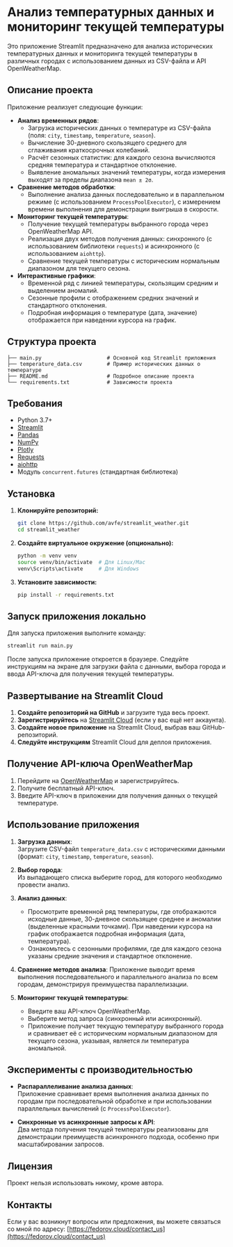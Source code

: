 # Анализ температурных данных и мониторинг текущей температуры

Это приложение Streamlit предназначено для анализа исторических температурных данных и мониторинга текущей температуры в различных городах с использованием данных из CSV-файла и API OpenWeatherMap.

## Описание проекта

Приложение реализует следующие функции:
- **Анализ временных рядов**:
  - Загрузка исторических данных о температуре из CSV-файла (поля: `city`, `timestamp`, `temperature`, `season`).
  - Вычисление 30-дневного скользящего среднего для сглаживания краткосрочных колебаний.
  - Расчёт сезонных статистик: для каждого сезона вычисляются средняя температура и стандартное отклонение.
  - Выявление аномальных значений температуры, когда измерения выходят за пределы диапазона `mean ± 2σ`.
- **Сравнение методов обработки**:
  - Выполнение анализа данных последовательно и в параллельном режиме (с использованием `ProcessPoolExecutor`), с измерением времени выполнения для демонстрации выигрыша в скорости.
- **Мониторинг текущей температуры**:
  - Получение текущей температуры выбранного города через OpenWeatherMap API.
  - Реализация двух методов получения данных: синхронного (с использованием библиотеки `requests`) и асинхронного (с использованием `aiohttp`).
  - Сравнение текущей температуры с историческим нормальным диапазоном для текущего сезона.
- **Интерактивные графики**:
  - Временной ряд с линией температуры, скользящим средним и выделением аномалий.
  - Сезонные профили с отображением средних значений и стандартного отклонения.
  - Подробная информация о температуре (дата, значение) отображается при наведении курсора на график.

## Структура проекта

```
├── main.py                     # Основной код Streamlit приложения
├── temperature_data.csv        # Пример исторических данных о температуре
├── README.md                   # Подробное описание проекта
└── requirements.txt            # Зависимости проекта
```

## Требования

- Python 3.7+
- [Streamlit](https://streamlit.io/)
- [Pandas](https://pandas.pydata.org/)
- [NumPy](https://numpy.org/)
- [Plotly](https://plotly.com/python/)
- [Requests](https://docs.python-requests.org/)
- [aiohttp](https://docs.aiohttp.org/)
- Модуль `concurrent.futures` (стандартная библиотека)

## Установка

1. **Клонируйте репозиторий:**

   ```bash
   git clone https://github.com/avfe/streamlit_weather.git
   cd streamlit_weather
   ```

2. **Создайте виртуальное окружение (опционально):**

   ```bash
   python -m venv venv
   source venv/bin/activate  # Для Linux/Mac
   venv\Scripts\activate     # Для Windows
   ```

3. **Установите зависимости:**

   ```bash
   pip install -r requirements.txt
   ```

## Запуск приложения локально

Для запуска приложения выполните команду:

```bash
streamlit run main.py
```

После запуска приложение откроется в браузере. Следуйте инструкциям на экране для загрузки файла с данными, выбора города и ввода API-ключа для получения текущей температуры.

## Развертывание на Streamlit Cloud

1. **Создайте репозиторий на GitHub** и загрузите туда весь проект.
2. **Зарегистрируйтесь** на [Streamlit Cloud](https://streamlit.io/cloud) (если у вас ещё нет аккаунта).
3. **Создайте новое приложение** на Streamlit Cloud, выбрав ваш GitHub-репозиторий.
4. **Следуйте инструкциям** Streamlit Cloud для деплоя приложения.

## Получение API-ключа OpenWeatherMap

1. Перейдите на [OpenWeatherMap](https://openweathermap.org/) и зарегистрируйтесь.
2. Получите бесплатный API-ключ.
3. Введите API-ключ в приложении для получения данных о текущей температуре.

## Использование приложения

1. **Загрузка данных**:  
   Загрузите CSV-файл `temperature_data.csv` с историческими данными (формат: `city`, `timestamp`, `temperature`, `season`).

2. **Выбор города**:  
   Из выпадающего списка выберите город, для которого необходимо провести анализ.

3. **Анализ данных**:
   - Просмотрите временной ряд температуры, где отображаются исходные данные, 30-дневное скользящее среднее и аномалии (выделенные красными точками). При наведении курсора на график отображается подробная информация (дата, температура).
   - Ознакомьтесь с сезонными профилями, где для каждого сезона указаны средние значения и стандартное отклонение.

4. **Сравнение методов анализа**:
   Приложение выводит время выполнения последовательного и параллельного анализа по всем городам, демонстрируя преимущества параллелизации.

5. **Мониторинг текущей температуры**:
   - Введите ваш API-ключ OpenWeatherMap.
   - Выберите метод запроса (синхронный или асинхронный).
   - Приложение получает текущую температуру выбранного города и сравнивает её с историческим нормальным диапазоном для текущего сезона, указывая, является ли температура аномальной.

## Эксперименты с производительностью

- **Распараллеливание анализа данных**:  
  Приложение сравнивает время выполнения анализа данных по городам при последовательной обработке и при использовании параллельных вычислений (с `ProcessPoolExecutor`).

- **Синхронные vs асинхронные запросы к API**:  
  Два метода получения текущей температуры реализованы для демонстрации преимуществ асинхронного подхода, особенно при масштабировании запросов.

## Лицензия

Проект нельзя использовать никому, кроме автора.

## Контакты

Если у вас возникнут вопросы или предложения, вы можете связаться со мной по адресу: [https://fedorov.cloud/contact_us](https://fedorov.cloud/contact_us)
